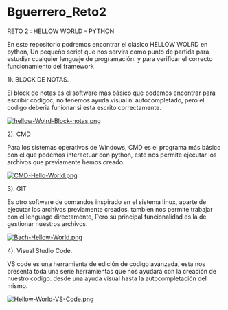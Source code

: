 # Bguerrero_Reto2
RETO 2 : HELLOW WORLD - PYTHON

En este repositorio podremos encontrar el clásico HELLOW WOLRD en python, Un pequeño script que nos servira como punto de partida para estudiar cualquier lenguaje de programación. y para verificar el correcto funcionamiento del framework

1). BLOCK DE NOTAS.

El block de notas es el software más básico que podemos encontrar para escribir codigoc, no tenemos ayuda visual ni autocompletado, pero el codigo deberia funionar si esta escrito correctamente.

 [![hellow-Wolrd-Block-notas.png](https://i.postimg.cc/66zc38VR/hellow-Wolrd-Block-notas.png)](https://postimg.cc/K4kBpvHv)


2). CMD

Para los sistemas operativos de Windows, CMD es el programa más básico con el que podemos interactuar con python, este nos permite ejecutar los archivos que previamente hemos creado.

[![CMD-Hello-World.png](https://i.postimg.cc/RF9gq8PV/CMD-Hello-World.png)](https://postimg.cc/WDWGH9LQ)

3). GIT

Es otro software de comandos inspirado en el sistema linux, aparte de ejecutar los archivos previamente creados, tambien nos permite trabajar con el lenguage directamente, Pero su principal funcionalidad es la de gestionar nuestros archivos.

[![Bach-Hellow-World.png](https://i.postimg.cc/PJ6QF7fK/Bach-Hellow-World.png)](https://postimg.cc/ctn3vXn8)

4). Visual Studio Code.

VS code es una herramienta de edición de codigo avanzada, esta nos presenta toda una serie herramientas que nos ayudará con la creacíón de nuestro codigo. desde una ayuda visual hasta la autocompletación del mismo.

[![Hellow-World-VS-Code.png](https://i.postimg.cc/gkJD6G47/Hellow-World-VS-Code.png)](https://postimg.cc/0rTmTRTG)
